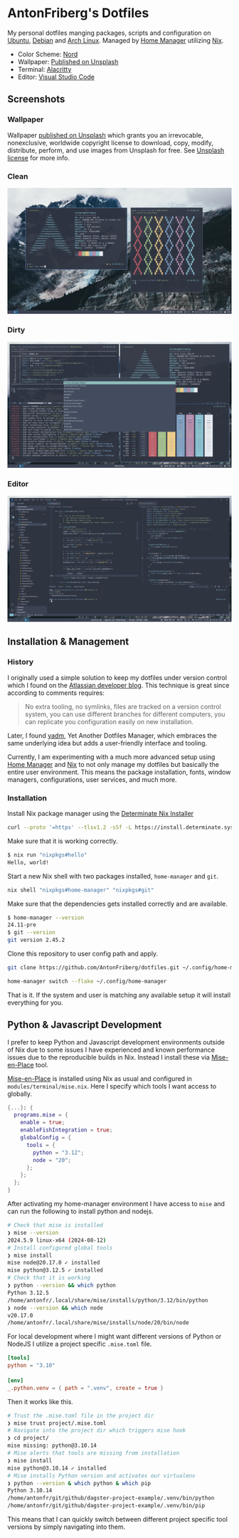 # AntonFriberg's Dotfiles

My personal dotfiles manging packages, scripts and configuration on [Ubuntu],
[Debian] and [Arch Linux]. Managed by [Home Manager] utilizing [Nix].

- Color Scheme: [Nord]
- Wallpaper: [Published on Unsplash]
- Terminal: [Alacritty]
- Editor: [Visual Studio Code]

[Ubuntu]: https://ubuntu.com/
[Debian]: https://www.debian.org/
[Arch Linux]: https://archlinux.org/
[Home Manager]: https://github.com/nix-community/home-manager
[Nix]: https://github.com/NixOS/nixpkgs
[Alacritty]: https://github.com/alacritty/alacritty
[Nord]: https://github.com/nordtheme/nord
[Visual Studio Code]: https://github.com/microsoft/vscode

## Screenshots
### Wallpaper
Wallpaper [published on Unsplash] which grants you an irrevocable, nonexclusive, worldwide copyright license to download, copy, modify, distribute, perform, and use images from Unsplash for free. See [Unsplash license] for more info.

[published on unsplash]: https://unsplash.com/photos/snow-covered-mountain-under-white-clouds-id_Rjz1bsoI
[unsplash license]: https://unsplash.com/license
### Clean
![Clean](old/config/yadm/screenshots/clean.png)
### Dirty
![Dirty](old/config/yadm/screenshots/dirty.png)
### Editor
![Editor](old/config/yadm/screenshots/editor.png)


## Installation & Management

### History

I originally used a simple solution to keep my dotfiles under version control
which I found on the [Atlassian developer blog]. This technique is great since according to comments requires:

> No extra tooling, no symlinks, files are tracked on a version control system,
  you can use different branches for different computers, you can replicate you configuration easily on new installation.

Later, I found [yadm], Yet Another Dotfiles Manager, which embraces
the same underlying idea but adds a user-friendly interface and tooling.

Currently, I am experimenting with a much more advanced setup using
[Home Manager] and [Nix] to not only manage my dotfiles but basically the entire
user environment. This means the package installation, fonts, window managers,
configurations, user services, and much more.

[atlassian developer blog]: https://developer.atlassian.com/blog/2016/02/best-way-to-store-dotfiles-git-bare-repo/
[yadm]: https://github.com/TheLocehiliosan/yadm

### Installation

Install Nix package manager using the [Determinate Nix Installer]

```sh
curl --proto '=https' --tlsv1.2 -sSf -L https://install.determinate.systems/nix | sh -s -- install
```

Make sure that it is working correctly.

```sh
$ nix run "nixpkgs#hello"
Hello, world!
```

Start a new Nix shell with two packages installed, `home-manager` and `git`.

```sh
nix shell "nixpkgs#home-manager" "nixpkgs#git"
```

Make sure that the dependencies gets installed correctly and are available.

```sh
$ home-manager --version
24.11-pre
$ git --version
git version 2.45.2
```

Clone this repository to user config path and apply.

```sh
git clone https://github.com/AntonFriberg/dotfiles.git ~/.config/home-manager
```
```sh
home-manager switch --flake ~/.config/home-manager
```

That is it. If the system and user is matching any available setup it will
install everything for you.

[Determinate Nix Installer]: https://determinate.systems/posts/determinate-nix-installer/

## Python & Javascript Development

I prefer to keep Python and Javascript development environments outside of Nix
due to some issues I have experienced and known performance issues due to the
reproducible builds in Nix. Instead I install these via [Mise-en-Place] tool.

[Mise-en-Place] is installed using Nix as usual and configured in `modules/terminal/mise.nix`. Here I specify which tools I want access to globally.

```nix
{...}: {
  programs.mise = {
    enable = true;
    enableFishIntegration = true;
    globalConfig = {
      tools = {
        python = "3.12";
        node = "20";
      };
    };
  };
}
```

After activating my home-manager environment I have access to `mise` and can
run the following to install python and nodejs.

```sh
# Check that mise is installed
❯ mise --version
2024.5.9 linux-x64 (2024-08-12)
# Install configured global tools
❯ mise install
mise node@20.17.0 ✓ installed
mise python@3.12.5 ✓ installed
# Check that it is working
❯ python --version && which python
Python 3.12.5
/home/antonfr/.local/share/mise/installs/python/3.12/bin/python
❯ node --version && which node
v20.17.0
/home/antonfr/.local/share/mise/installs/node/20/bin/node
```

For local development where I might want different versions of Python or NodeJS
I utilize a project specific `.mise.toml` file.

```toml
[tools]
python = "3.10"

[env]
_.python.venv = { path = ".venv", create = true }
```

Then it works like this.

```sh
# Trust the .mise.toml file in the project dir
❯ mise trust project/.mise.toml
# Navigate into the project dir which triggers mise hook
❯ cd project/
mise missing: python@3.10.14
# Mise alerts that tools are missing from installation
❯ mise install
mise python@3.10.14 ✓ installed                                              mise creating venv at: ~/git/github/dagster-project-example/.venv
# Mise installs Python version and activates our virtualenv
❯ python --version & which python & which pip
Python 3.10.14
/home/antonfr/git/github/dagster-project-example/.venv/bin/python
/home/antonfr/git/github/dagster-project-example/.venv/bin/pip
```

This means that I can quickly switch between different project specific tool
versions by simply navigating into them.

[Mise-en-Place]: https://mise.jdx.dev/
